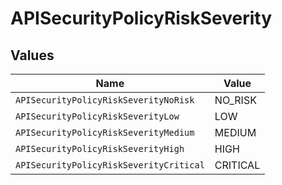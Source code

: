 # APISecurityPolicyRiskSeverity


## Values

| Name                                    | Value                                   |
| --------------------------------------- | --------------------------------------- |
| `APISecurityPolicyRiskSeverityNoRisk`   | NO_RISK                                 |
| `APISecurityPolicyRiskSeverityLow`      | LOW                                     |
| `APISecurityPolicyRiskSeverityMedium`   | MEDIUM                                  |
| `APISecurityPolicyRiskSeverityHigh`     | HIGH                                    |
| `APISecurityPolicyRiskSeverityCritical` | CRITICAL                                |